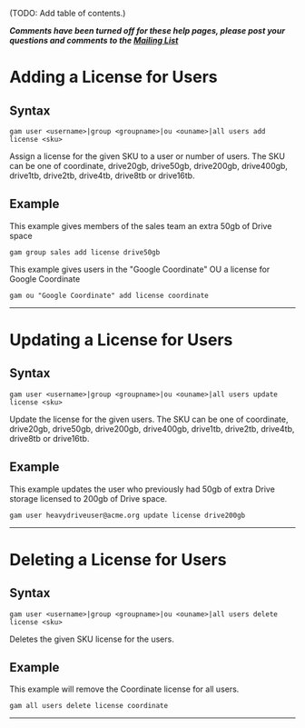 (TODO: Add table of contents.)

_**Comments have been turned off for these help pages, please post your questions and comments to the [Mailing List](http://groups.google.com/group/google-apps-manager)**_

# Adding a License for Users
## Syntax
```
gam user <username>|group <groupname>|ou <ouname>|all users add license <sku>
```
Assign a license for the given SKU to a user or number of users. The SKU can be one of coordinate, drive20gb, drive50gb, drive200gb, drive400gb, drive1tb, drive2tb, drive4tb, drive8tb or drive16tb.

## Example
This example gives members of the sales team an extra 50gb of Drive space
```
gam group sales add license drive50gb
```

This example gives users in the "Google Coordinate" OU a license for Google Coordinate
```
gam ou "Google Coordinate" add license coordinate
```

---


# Updating a License for Users
## Syntax
```
gam user <username>|group <groupname>|ou <ouname>|all users update license <sku>
```
Update the license for the given users. The SKU can be one of coordinate, drive20gb, drive50gb, drive200gb, drive400gb, drive1tb, drive2tb, drive4tb, drive8tb or drive16tb.

## Example
This example updates the user who previously had 50gb of extra Drive storage licensed to 200gb of Drive space.
```
gam user heavydriveuser@acme.org update license drive200gb
```

---


# Deleting a License for Users
## Syntax
```
gam user <username>|group <groupname>|ou <ouname>|all users delete license <sku>
```
Deletes the given SKU license for the users.

## Example
This example will remove the Coordinate license for all users.
```
gam all users delete license coordinate
```

---
